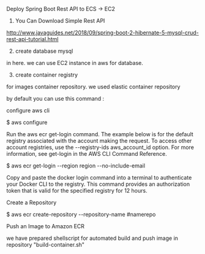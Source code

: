 Deploy Spring Boot Rest API to ECS -> EC2

1. You Can Download Simple Rest API

http://www.javaguides.net/2018/09/spring-boot-2-hibernate-5-mysql-crud-rest-api-tutorial.html

2. create database mysql

in here. we can use EC2 instance in aws for database.

3. create container registry

for images container repository. we used elastic container repository

by default you can use this command :

configure aws cli

$ aws configure

Run the aws ecr get-login command. The example below is for the default registry associated with the account making the request. To access other account registries, use the --registry-ids aws_account_id option. For more information, see get-login in the AWS CLI Command Reference.

$ aws ecr get-login --region region --no-include-email

Copy and paste the docker login command into a terminal to authenticate your Docker CLI to the registry. This command provides an authorization token that is valid for the specified registry for 12 hours.

Create a Repository

$ aws ecr create-repository --repository-name #namerepo

Push an Image to Amazon ECR

we have prepared shellscript for automated build and push image in repository "build-container.sh"